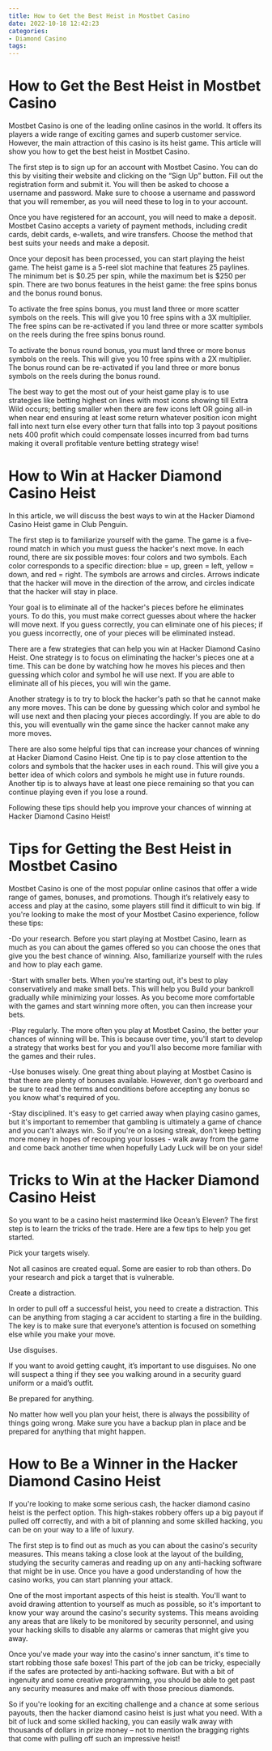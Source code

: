 ```yaml
---
title: How to Get the Best Heist in Mostbet Casino
date: 2022-10-18 12:42:23
categories:
- Diamond Casino
tags:
---
```



#  How to Get the Best Heist in Mostbet Casino

Mostbet Casino is one of the leading online casinos in the world. It offers its players a wide range of exciting games and superb customer service. However, the main attraction of this casino is its heist game. This article will show you how to get the best heist in Mostbet Casino.

The first step is to sign up for an account with Mostbet Casino. You can do this by visiting their website and clicking on the “Sign Up” button. Fill out the registration form and submit it. You will then be asked to choose a username and password. Make sure to choose a username and password that you will remember, as you will need these to log in to your account.

Once you have registered for an account, you will need to make a deposit. Mostbet Casino accepts a variety of payment methods, including credit cards, debit cards, e-wallets, and wire transfers. Choose the method that best suits your needs and make a deposit.

Once your deposit has been processed, you can start playing the heist game. The heist game is a 5-reel slot machine that features 25 paylines. The minimum bet is $0.25 per spin, while the maximum bet is $250 per spin. There are two bonus features in the heist game: the free spins bonus and the bonus round bonus.

To activate the free spins bonus, you must land three or more scatter symbols on the reels. This will give you 10 free spins with a 3X multiplier. The free spins can be re-activated if you land three or more scatter symbols on the reels during the free spins bonus round.

To activate the bonus round bonus, you must land three or more bonus symbols on the reels. This will give you 10 free spins with a 2X multiplier. The bonus round can be re-activated if you land three or more bonus symbols on the reels during the bonus round.

The best way to get the most out of your heist game play is to use strategies like betting highest on lines with most icons showing till Extra Wild occurs; betting smaller when there are few icons left OR going all-in when near end ensuring at least some return whatever position icon might fall into next turn else every other turn that falls into top 3 payout positions nets 400 profit which could compensate losses incurred from bad turns making it overall profitable venture betting strategy wise!

#  How to Win at Hacker Diamond Casino Heist

In this article, we will discuss the best ways to win at the Hacker Diamond Casino Heist game in Club Penguin.

The first step is to familiarize yourself with the game. The game is a five-round match in which you must guess the hacker's next move. In each round, there are six possible moves: four colors and two symbols. Each color corresponds to a specific direction: blue = up, green = left, yellow = down, and red = right. The symbols are arrows and circles. Arrows indicate that the hacker will move in the direction of the arrow, and circles indicate that the hacker will stay in place.

Your goal is to eliminate all of the hacker's pieces before he eliminates yours. To do this, you must make correct guesses about where the hacker will move next. If you guess correctly, you can eliminate one of his pieces; if you guess incorrectly, one of your pieces will be eliminated instead.

There are a few strategies that can help you win at Hacker Diamond Casino Heist. One strategy is to focus on eliminating the hacker's pieces one at a time. This can be done by watching how he moves his pieces and then guessing which color and symbol he will use next. If you are able to eliminate all of his pieces, you will win the game.

Another strategy is to try to block the hacker's path so that he cannot make any more moves. This can be done by guessing which color and symbol he will use next and then placing your pieces accordingly. If you are able to do this, you will eventually win the game since the hacker cannot make any more moves.

There are also some helpful tips that can increase your chances of winning at Hacker Diamond Casino Heist. One tip is to pay close attention to the colors and symbols that the hacker uses in each round. This will give you a better idea of which colors and symbols he might use in future rounds. Another tip is to always have at least one piece remaining so that you can continue playing even if you lose a round.

Following these tips should help you improve your chances of winning at Hacker Diamond Casino Heist!

#  Tips for Getting the Best Heist in Mostbet Casino

Mostbet Casino is one of the most popular online casinos that offer a wide range of games, bonuses, and promotions. Though it’s relatively easy to access and play at the casino, some players still find it difficult to win big. If you're looking to make the most of your Mostbet Casino experience, follow these tips:

-Do your research. Before you start playing at Mostbet Casino, learn as much as you can about the games offered so you can choose the ones that give you the best chance of winning. Also, familiarize yourself with the rules and how to play each game.

-Start with smaller bets. When you're starting out, it's best to play conservatively and make small bets. This will help you Build your bankroll gradually while minimizing your losses. As you become more comfortable with the games and start winning more often, you can then increase your bets.

-Play regularly. The more often you play at Mostbet Casino, the better your chances of winning will be. This is because over time, you'll start to develop a strategy that works best for you and you'll also become more familiar with the games and their rules.

-Use bonuses wisely. One great thing about playing at Mostbet Casino is that there are plenty of bonuses available. However, don't go overboard and be sure to read the terms and conditions before accepting any bonus so you know what's required of you.

-Stay disciplined. It's easy to get carried away when playing casino games, but it's important to remember that gambling is ultimately a game of chance and you can't always win. So if you're on a losing streak, don't keep betting more money in hopes of recouping your losses - walk away from the game and come back another time when hopefully Lady Luck will be on your side!

#  Tricks to Win at the Hacker Diamond Casino Heist

So you want to be a casino heist mastermind like Ocean’s Eleven? The first step is to learn the tricks of the trade. Here are a few tips to help you get started.

Pick your targets wisely.

Not all casinos are created equal. Some are easier to rob than others. Do your research and pick a target that is vulnerable.

Create a distraction.

In order to pull off a successful heist, you need to create a distraction. This can be anything from staging a car accident to starting a fire in the building. The key is to make sure that everyone’s attention is focused on something else while you make your move.

Use disguises.

If you want to avoid getting caught, it’s important to use disguises. No one will suspect a thing if they see you walking around in a security guard uniform or a maid’s outfit.

Be prepared for anything.

No matter how well you plan your heist, there is always the possibility of things going wrong. Make sure you have a backup plan in place and be prepared for anything that might happen.

#  How to Be a Winner in the Hacker Diamond Casino Heist

If you're looking to make some serious cash, the hacker diamond casino heist is the perfect option. This high-stakes robbery offers up a big payout if pulled off correctly, and with a bit of planning and some skilled hacking, you can be on your way to a life of luxury.

The first step is to find out as much as you can about the casino's security measures. This means taking a close look at the layout of the building, studying the security cameras and reading up on any anti-hacking software that might be in use. Once you have a good understanding of how the casino works, you can start planning your attack.

One of the most important aspects of this heist is stealth. You'll want to avoid drawing attention to yourself as much as possible, so it's important to know your way around the casino's security systems. This means avoiding any areas that are likely to be monitored by security personnel, and using your hacking skills to disable any alarms or cameras that might give you away.

Once you've made your way into the casino's inner sanctum, it's time to start robbing those safe boxes! This part of the job can be tricky, especially if the safes are protected by anti-hacking software. But with a bit of ingenuity and some creative programming, you should be able to get past any security measures and make off with those precious diamonds.

So if you're looking for an exciting challenge and a chance at some serious payouts, then the hacker diamond casino heist is just what you need. With a bit of luck and some skilled hacking, you can easily walk away with thousands of dollars in prize money – not to mention the bragging rights that come with pulling off such an impressive heist!
